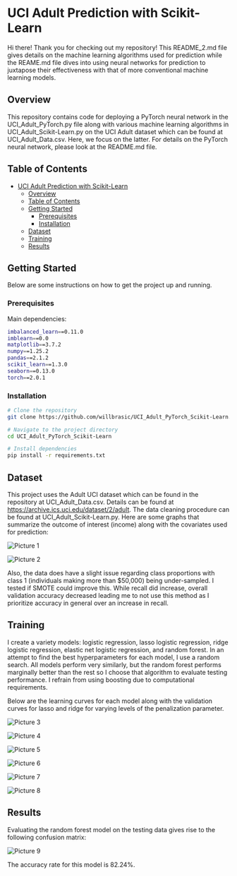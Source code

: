 
# UCI Adult Prediction with Scikit-Learn

Hi there! Thank you for checking out my repository! This README_2.md file gives
details on the machine learning algorithms used for prediction while the REAME.md
file dives into using neural networks for prediction to juxtapose their
effectiveness with that of more conventional machine learning models.

## Overview

This repository contains code for deploying a PyTorch neural network in the UCI_Adult_PyTorch.py file
along with various machine learning algorithms in UCI_Adult_Scikit-Learn.py on the UCI Adult dataset
which can be found at UCI_Adult_Data.csv. Here, we focus on the latter. For details on
the PyTorch neural network, please look at the README.md file.

## Table of Contents

- [UCI Adult Prediction with Scikit-Learn](#project-name)
  - [Overview](#overview)
  - [Table of Contents](#table-of-contents)
  - [Getting Started](#getting-started)
    - [Prerequisites](#prerequisites)
    - [Installation](#installation)
  - [Dataset](#dataset)
  - [Training](#training)
  - [Results](#results)

## Getting Started

Below are some instructions on how to get the project up and running.

### Prerequisites

Main dependencies:

```bash
imbalanced_learn==0.11.0
imblearn==0.0
matplotlib==3.7.2
numpy==1.25.2
pandas==2.1.2
scikit_learn==1.3.0
seaborn==0.13.0
torch==2.0.1
```

### Installation

```bash
# Clone the repository
git clone https://github.com/willbrasic/UCI_Adult_PyTorch_Scikit-Learn.git

# Navigate to the project directory
cd UCI_Adult_PyTorch_Scikit-Learn

# Install dependencies
pip install -r requirements.txt
```

## Dataset

This project uses the Adult UCI dataset which can be found in the repository at
UCI_Adult_Data.csv. Details can be found at https://archive.ics.uci.edu/dataset/2/adult.
The data cleaning procedure can be found at UCI_Adult_Scikit-Learn.py. Here are some graphs
that summarize the outcome of interest (income) along with the covariates used
for prediction:

![Picture 1](https://github.com/willbrasic/UCI_Adult_PyTorch_Scikit-Learn/blob/main/UCI_Adult_Scikit-Learn_Pictures/UCI_Adult_Data_Summary_1.png)

![Picture 2](https://github.com/willbrasic/UCI_Adult_PyTorch_Scikit-Learn/blob/main/UCI_Adult_Scikit-Learn_Pictures/UCI_Adult_Data_Summary_2.png)

Also, the data does have a slight issue regarding class proportions with class 1
(individuals making more than $50,000) being under-sampled. I tested if SMOTE could
improve this. While recall did increase, overall validation accuracy decreased leading
me to not use this method as I prioritize accuracy in general over an increase in recall.

## Training

I create a variety models: logistic regression, lasso logistic regression, ridge logistic regression, elastic net logistic regression, and random forest. In an attempt to find the best hyperparameters for each model, I use a random search.
All models perform very similarly, but the random forest performs marginally better than the rest so I choose that algorithm to evaluate testing performance. I refrain from using boosting due to computational requirements.

Below are the learning curves for each model along with the validation curves for lasso and ridge for varying levels of the penalization parameter.

![Picture 3](https://github.com/willbrasic/UCI_Adult_PyTorch_Scikit-Learn/blob/main/UCI_Adult_Scikit-Learn_Pictures/UCI_Adult_LR_Learning_Curve.png)

![Picture 4](https://github.com/willbrasic/UCI_Adult_PyTorch_Scikit-Learn/blob/main/UCI_Adult_Scikit-Learn_Pictures/UCI_Adult_LR_Lasso_Learning_Curve.png)

![Picture 5](https://github.com/willbrasic/UCI_Adult_PyTorch_Scikit-Learn/blob/main/UCI_Adult_Scikit-Learn_Pictures/UCI_Adult_LR_Ridge_Learning_Curve.png)

![Picture 6](https://github.com/willbrasic/UCI_Adult_PyTorch_Scikit-Learn/blob/main/UCI_Adult_Scikit-Learn_Pictures/UCI_Adult_Lasso_Ridge_Validation_Curve.png)

![Picture 7](https://github.com/willbrasic/UCI_Adult_PyTorch_Scikit-Learn/blob/main/UCI_Adult_Scikit-Learn_Pictures/UCI_Adult_LR_Enet_Learning_Curve.png)

![Picture 8](https://github.com/willbrasic/UCI_Adult_PyTorch_Scikit-Learn/blob/main/UCI_Adult_Scikit-Learn_Pictures/UCI_Adult_RF_Learning_Curve.png)

## Results

Evaluating the random forest model on the testing data gives rise to the following confusion matrix:

![Picture 9](https://github.com/willbrasic/UCI_Adult_PyTorch_Scikit-Learn/blob/main/UCI_Adult_Scikit-Learn_Pictures/UCI_Adult_RF_CM.png)

The accuracy rate for this model is 82.24%.
